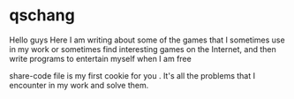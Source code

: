 # qschang
Hello guys
Here I am writing about some of the games that I sometimes use in my work or sometimes find interesting games on the Internet, and then write programs to entertain myself when I am free

share-code file is my first cookie for you . It's all the problems that I encounter in my work and solve them.
